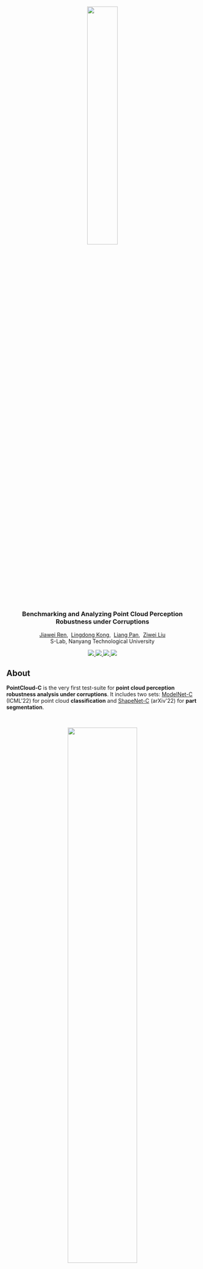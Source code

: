<br />
<p align="center">
  <img src="figs/logo.png" align="center" width="40%">
  
  
  <h3 align="center"><strong>Benchmarking and Analyzing Point Cloud Perception Robustness under Corruptions</strong></h3>

  <p align="center">
      <a href="https://scholar.google.com/citations?user=YUKPVCoAAAAJ" target='_blank'>Jiawei Ren</a>,&nbsp;
      <a href="https://scholar.google.com/citations?user=-j1j7TkAAAAJ" target='_blank'>Lingdong Kong</a>,&nbsp;
      <a href="https://scholar.google.com/citations?user=lSDISOcAAAAJ" target='_blank'>Liang Pan</a>,&nbsp;
      <a href="https://scholar.google.com/citations?user=lc45xlcAAAAJ" target='_blank'>Ziwei Liu</a>
    <br>
  S-Lab, Nanyang Technological University
  </p>
</p>

<p align="center">
  <a href="https://arxiv.org/abs/2202.03377" target='_blank'>
    <img src="https://img.shields.io/badge/Paper-%F0%9F%93%83-blue">
  </a>
  
  <a href="https://pointcloud-c.github.io/home" target='_blank'>
    <img src="https://img.shields.io/badge/Project-%F0%9F%94%97-green">
  </a>
  
  <a href="https://huggingface.co/spaces/ICML2022/PointCloudC" target='_blank'>
    <img src="https://img.shields.io/badge/Demo-%F0%9F%8E%AC-yellow">
  </a>
  
  <a href="https://zhuanlan.zhihu.com/p/529498676" target='_blank'>
    <img src="https://img.shields.io/badge/%E4%B8%AD%E8%AF%91%E7%89%88-%F0%9F%90%BC-red">
  </a>
</p>

## About

<strong>PointCloud-C</strong> is the very first test-suite for <strong>point cloud perception robustness analysis under corruptions</strong>. It includes two sets: [ModelNet-C](https://arxiv.org/abs/2202.03377) (ICML'22) for point cloud <strong>classification</strong> and [ShapeNet-C](https://pointcloud-c.github.io/asset/2022_PointCloud-C_preprint.pdf) (arXiv'22) for <strong>part segmentation</strong>.

<br>
<p align="center">
  <img src="figs/teaser.png" align="center" width="60%">
  <br>
  Fig. Examples of point cloud corruptions in PointCloud-C.
</p>
<br>

Visit our <a href="https://pointcloud-c.github.io/home" target='_blank'>project page</a> to explore more details. 🌱


## Updates

- \[2022.11\] - The preprint of the PointCloud-C paper (ModelNet-C + ShapeNet-C) is available [here](https://pointcloud-c.github.io/asset/2022_PointCloud-C_preprint.pdf).
- \[2022.10\] - We have successfully hosted the [2022 PointCloud-C Challenge](https://pointcloud-c.github.io/competition.html). Congratulations to the winners: 🥇 ``Antins_cv``, 🥈 ``DGPC`` & ``DGPS``, and 🥉 ``BIT_gdxy_xtf``.
- \[2022.07\] - Try a [Gradio demo](https://huggingface.co/spaces/ICML2022/PointCloudC) for PointCloud-C corruptions at Hugging Face Spaces! :hugs:
- \[2022.07\] - Competition starts! Join now at our [CodaLab](https://codalab.lisn.upsaclay.fr/competitions/6437) page.
- \[2022.06\] - PointCloud-C is now live on [Paper-with-Code](https://paperswithcode.com/dataset/pointcloud-c). Join the benchmark today!
- \[2022.06\] - The 1st PointCloud-C challenge will be hosted in conjecture with the ECCV'22 [SenseHuman](https://sense-human.github.io/) workshop. 🚀
- \[2022.06\] - We are organizing the 1st PointCloud-C challenge! Click [here](https://pointcloud-c.github.io/competition.html) to explore the competition details.
- \[2022.05\] - ModelNet-C is accepted to ICML 2022. Click <a href="https://arxiv.org/abs/2202.03377" target='_blank'>here</a> to check it out! 🎉


## Overview

- [Highlight](#highlight)
- [Data Preparation](docs/DATA_PREPARE.md)
- [Getting Started](docs/GET_STARTED.md)
- [Benchmark Results](#benchmark-results)
- [Evaluation](#evaluation)
- [Customize Evaluation](#customize-evaluation)
- [Build PointCloud-C](#build-pointcloud-c)
- [TODO List](#todo-list)
- [License](#license)
- [Acknowledgement](#acknowledgement)
- [Citation](#citation)


## Highlight
#### Corruption Taxonomy
<p align="center">
  <img src="figs/c-taxonomy.png" align="center" width="95%">
</p>

#### ModelNet-C (Classification)
<br>
<p align="center">
  <img src="figs/c-classification.jpeg" align="center" width="95%">
</p>

#### ShapeNet-C (Part Segmentation)
<br>
<p align="center">
  <img src="figs/c-partseg.png" align="center" width="95%">
</p>

## Data Preparation
Please refer to [DATA_PREPARE.md](docs/DATA_PREPARE.md) for the details to prepare the ModelNet-C and ShapeNet-C datasets.


## Getting Started
Please refer to [GET_STARTED.md](docs/GET_STARTED.md) to learn more usage about this codebase.


## Benchmark Results

#### ModelNet-C (Classification)

| Method            | Reference                                                  | Standalone |  mCE $\downarrow$ | RmCE $\downarrow$ | Clean OA $\uparrow$ |
| ----------------- | ---------------------------------------------------------- | :--------: | :---: | :---: | :------: |
| DGCNN             | [Wang et al.](https://arxiv.org/abs/1801.07829)            |     Yes    | 1.000 | 1.000 |  0.926   |
| PointNet          | [Qi et al.](https://arxiv.org/abs/1612.00593)              |     Yes    | 1.422 | 1.488 |  0.907   |
| PointNet++        | [Qi et al.](https://arxiv.org/abs/1706.02413)              |     Yes    | 1.072 | 1.114 |  0.930   |
| RSCNN             | [Liu et al.](https://arxiv.org/abs/1904.07601)             |     Yes    | 1.130 | 1.201 |  0.923   |
| SimpleView        | [Goyal et al.](https://arxiv.org/abs/2106.05304)           |     Yes    | 1.047 | 1.181 |  0.939   |
| GDANet            | [Xu et al.](https://arxiv.org/abs/2012.10921)              |     Yes    | 0.892 | 0.865 |  0.934   |
| CurveNet          | [Xiang et al.](https://arxiv.org/abs/2105.01288)           |     Yes    | 0.927 | 0.978 |  0.938   |
| PAConv            | [Xu et al.](https://arxiv.org/abs/2103.14635)              |     Yes    | 1.104 | 1.211 |  0.936   |
| PCT               | [Guo et al.](https://arxiv.org/abs/2012.09688)             |     Yes    | 0.925 | 0.884 |  0.930   |
| RPC               | [Ren et al.](https://arxiv.org/abs/2202.03377)             |     Yes    | 0.863 | 0.778 |  0.930   |
| OcCo (DGCNN)      | [Wang et al.](https://arxiv.org/abs/2010.01089)            |     No     | 1.248 | 1.262 |  0.922   |
| PointBERT         | [Yu et al.](https://arxiv.org/abs/2111.14819)              |     No     | 1.033 | 0.895 |  0.922   |
| PointMixUp (PointNet++) | [Chen et al.](https://arxiv.org/abs/2008.06374)      |     No     | 1.028 | 0.785 |  0.915   |
| PointCutMix-K (PointNet++)     | [Zhang et al.](https://arxiv.org/pdf/2101.01461)             |     No     | 0.806 | 0.808 |  0.933   |
| PointWOLF (DGCNN) | [Kim et al.](https://arxiv.org/abs/2110.05379)             |     No     | 0.814 | 0.698 |  0.926   |
| RSMix (DGCNN)     | [Lee et al.](https://arxiv.org/abs/2102.01929)             |     No     | 0.745 | 0.839 |  0.930   |
| PointCutMix-R (DGCNN)     | [Zhang et al.](https://arxiv.org/pdf/2101.01461)             |     No     | 0.627 | 0.504 |  0.926   |
| PointCutMix-K (DGCNN)     | [Zhang et al.](https://arxiv.org/pdf/2101.01461)             |     No     | 0.659 | 0.585 |  0.932   |
| WOLFMix (DGCNN)   | [Ren et al.](https://arxiv.org/abs/2202.03377)             |     No     | 0.590 | 0.485 |  0.932   |
| WOLFMix (GDANet)  | [Ren et al.](https://arxiv.org/abs/2202.03377)             |     No     | 0.571 | 0.439 |  0.934   |
| WOLFMix (PCT)     | [Ren et al.](https://arxiv.org/abs/2202.03377)             |     No     | 0.574 | 0.653 |  0.934   |
| PointCutMix-K (PCT)     | [Zhang et al.](https://arxiv.org/pdf/2101.01461)             |     No     | 0.644 | 0.565 |  0.931   |
| PointCutMix-K (PCT)     | [Zhang et al.](https://arxiv.org/pdf/2101.01461)             |     No     | 0.608 | 0.518 |  0.928   |
| WOLFMix (RPC)     | [Ren et al.](https://arxiv.org/abs/2202.03377)             |     No     | 0.601 | 0.940 |  0.933   |

#### ShapeNet-C (Part Segmentation)

| Method            | Reference                                                  | Standalone |  mCE $\downarrow$ |   RmCE $\downarrow$  | Clean mIoU $\uparrow$ |
| ----------------- | ---------------------------------------------------------- | :--------: | :---: | :------: | :---: |
| DGCNN             | [Wang et al.](https://arxiv.org/abs/1801.07829)            |     Yes    | 1.000 |   1.000  | 0.852 |
| PointNet          | [Qi et al.](https://arxiv.org/abs/1612.00593)              |     Yes    | 1.178 |   1.056  | 0.833 |
| PointNet++        | [Qi et al.](https://arxiv.org/abs/1706.02413)              |     Yes    | 1.112 |   1.850  | 0.857 |
| OcCo-DGCNN        | [Wang et al.](https://arxiv.org/abs/2010.01089)            |     No     | 0.977 |   0.804  | 0.851 |
| OcCo-PointNet     | [Wang et al.](https://arxiv.org/abs/2010.01089)            |     No     | 1.130 |   0.937  | 0.832 |
| OcCo-PCN          | [Wang et al.](https://arxiv.org/abs/2010.01089)            |     No     | 1.173 |   0.882  | 0.815 |
| GDANet            | [Xu et al.](https://arxiv.org/abs/2012.10921)              |     Yes    | 0.923 |   0.785  | 0.857 |
| PAConv            | [Xu et al.](https://arxiv.org/abs/2103.14635)              |     Yes    | 0.927 |   0.848  | 0.859 |
| PointTransformers | [Zhao et al.](https://arxiv.org/abs/2012.09164)            |     Yes    | 1.049 |   0.933  | 0.840 |
| PointMLP          | [Ma et al.](https://arxiv.org/abs/2202.07123)              |     Yes    | 0.977 |   0.810  | 0.853 |
| PointBERT         | [Yu et al.](https://arxiv.org/abs/2111.14819)              |     No     | 1.033 |   0.895  | 0.855 |
| PointMAE          | [Pang et al.](https://arxiv.org/abs/2203.06604)            |     No     | 0.927 |   0.703  | 0.860 |

*Note: Standalone indicates whether or not the method is a standalone architecture or a combination with augmentation or pretrain.


## Evaluation
Evaluation commands are provided in [EVALUATE.md](docs/EVALUATE.md).


## Customize Evaluation
We have provided evaluation utilities to help you evaluate on ModelNet-C using your own codebase. 
Please follow [CUSTOMIZE.md](docs/CUSTOMIZE.md).


## Build PointCloud-C
You can manage to generate your own "PointCloud-C"! Follow the instructions in [GENERATE.md](docs/GENERATE.md).


## TODO List
- [x] Initial release. 🚀
- [x] Add license. See [here](#license) for more details.
- [x] Release test sets. Download ModelNet-C and ShapeNet-C from our <a href="https://pointcloud-c.github.io/home" target='_blank'>project page</a>.
- [x] Add evaluation scripts for classification models.
- [x] Add evaluation scripts for part segmentation models.
- [ ] Add competition details.
- [ ] Clean and retouch codebase.


## License
<a rel="license" href="http://creativecommons.org/licenses/by-nc-sa/4.0/"><img alt="Creative Commons License" style="border-width:0" src="https://i.creativecommons.org/l/by-nc-sa/4.0/80x15.png" /></a>
<br />
This work is under the <a rel="license" href="http://creativecommons.org/licenses/by-nc-sa/4.0/">Creative Commons Attribution-NonCommercial-ShareAlike 4.0 International License</a>.


## Acknowledgement

We acknowledge the use of the following public resources during the course of this work:
<sup>1</sup>[SimpleView](https://github.com/princeton-vl/SimpleView),
<sup>2</sup>[PCT](https://github.com/Strawberry-Eat-Mango/PCT_Pytorch),
<sup>3</sup>[GDANet](https://github.com/mutianxu/GDANet),
<sup>4</sup>[CurveNet](https://github.com/tiangexiang/CurveNet),
<sup>5</sup>[PAConv](https://github.com/CVMI-Lab/PAConv),
<sup>6</sup>[RSMix](https://github.com/dogyoonlee/RSMix),
<sup>7</sup>[PointMixUp](https://github.com/yunlu-chen/PointMixup),
<sup>8</sup>[PointCutMix](https://github.com/cuge1995/PointCutMix),
<sup>9</sup>[PointWOLF](https://github.com/mlvlab/PointWOLF),
<sup>10</sup>[PointTransformers](https://github.com/qq456cvb/Point-Transformers),
<sup>11</sup>[OcCo](https://github.com/hansen7/OcCo),
<sup>12</sup>[PointMLP](https://github.com/ma-xu/pointMLP-pytorch),
<sup>13</sup>[PointBERT](https://github.com/lulutang0608/Point-BERT),
and <sup>14</sup>[PointMAE](https://github.com/Pang-Yatian/Point-MAE).



## Citation

If you find this work helpful, please kindly consider citing our papers:

```bibtex
@ARTICLE{ren2022pointcloud-c,
  title={PointCloud-C: Benchmarking and Analyzing Point Cloud Perception Robustness under Corruptions},
  author={Jiawei Ren and Lingdong Kong and Liang Pan and Ziwei Liu},
  journal={arXiv:220x.xxxxx},
  year={2022}
}
```

```bibtex
@ARTICLE{ren2022modelnet-c,
  title={Benchmarking and Analyzing Point Cloud Classification under Corruptions},
  author={Jiawei Ren and Liang Pan and Ziwei Liu},
  journal={International Conference on Machine Learning (ICML)},
  year={2022}
}
```

